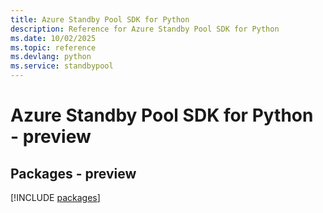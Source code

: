 ```yaml
---
title: Azure Standby Pool SDK for Python
description: Reference for Azure Standby Pool SDK for Python
ms.date: 10/02/2025
ms.topic: reference
ms.devlang: python
ms.service: standbypool
---
```

# Azure Standby Pool SDK for Python - preview
## Packages - preview
[!INCLUDE [packages](standby-pool-index.md)]